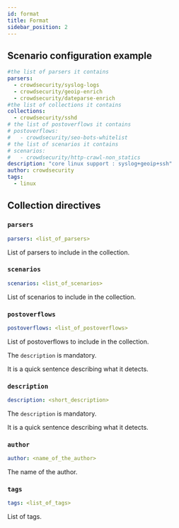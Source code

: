 ```yaml
---
id: format
title: Format
sidebar_position: 2
---
```


## Scenario configuration example


```yaml title=/etc/crowdsec/collections/linux.yaml
#the list of parsers it contains
parsers:
  - crowdsecurity/syslog-logs
  - crowdsecurity/geoip-enrich
  - crowdsecurity/dateparse-enrich
#the list of collections it contains
collections:
  - crowdsecurity/sshd
# the list of postoverflows it contains
# postoverflows:
#   - crowdsecurity/seo-bots-whitelist
# the list of scenarios it contains
# scenarios:
#   - crowdsecurity/http-crawl-non_statics
description: "core linux support : syslog+geoip+ssh"
author: crowdsecurity
tags:
  - linux
```

## Collection directives


### `parsers`


```yaml
parsers: <list_of_parsers>
```

List of parsers to include in the collection.


### `scenarios`

```yaml
scenarios: <list_of_scenarios>
```

List of scenarios to include in the collection.

### `postoverflows`

```yaml
postoverflows: <list_of_postoverflows>
```

List of postoverflows to include in the collection.

The `description` is mandatory.

It is a quick sentence describing what it detects.

### `description`

```yaml
description: <short_description>
```

The `description` is mandatory.

It is a quick sentence describing what it detects.

### `author`

```yaml
author: <name_of_the_author>
```

The name of the author.


### `tags`

```yaml
tags: <list_of_tags>
```

List of tags.

